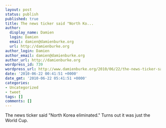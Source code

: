 ```yaml
---
layout: post
status: publish
published: true
title: The news ticker said "North Ko...
author:
  display_name: Damien
  login: Damien
  email: damien@damienburke.org
  url: http://damienburke.org
author_login: Damien
author_email: damien@damienburke.org
author_url: http://damienburke.org
wordpress_id: 739
wordpress_url: http://www.damienburke.org/2010/06/22/the-news-ticker-said-north-ko/
date: '2010-06-22 00:41:51 +0000'
date_gmt: '2010-06-22 05:41:51 +0000'
categories:
- Uncategorized
- tweet
tags: []
comments: []
---
```

<p>The news ticker said "North Korea eliminated." Turns out it was just the World Cup.</p>
